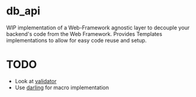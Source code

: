 # db_api 

WIP implementation of a Web-Framework agnostic layer to decouple your backend's code from the Web Framework. 
Provides Templates implementations to allow for easy code reuse and setup.
 
# TODO

* Look at [validator](https://crates.io/crates/validator)
* Use [darling](https://crates.io/crates/darling) for macro implementation